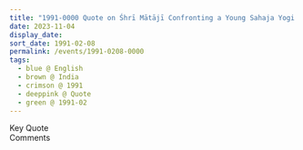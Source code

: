 ```yaml
---
title: "1991-0000 Quote on Śhrī Mātājī Confronting a Young Sahaja Yogi (year not sure)"
date: 2023-11-04
display_date: 
sort_date: 1991-02-08
permalink: /events/1991-0208-0000
tags:
  - blue @ English
  - brown @ India
  - crimson @ 1991
  - deeppink @ Quote
  - green @ 1991-02
---
```


<wave-list>
  <list-title color="green" width="75">Key Quote</list-title>
  <list-item color="BlanchedAlmond"  width="200"></list-item>
  <list-item color="Lavender"></list-item>
  <list-item color="BlanchedAlmond"></list-item>
</wave-list>

<br>

<wave-list>
  <list-title color="green" width="75">Comments</list-title>
  <list-item color="BlanchedAlmond"  width="200"></list-item>
  <list-item color="Lavender"></list-item>
  <list-item color="BlanchedAlmond"></list-item>
</wave-list>